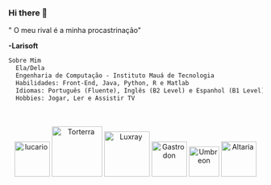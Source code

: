 ### Hi there 👋
" O meu rival é a minha procastrinação"

 **-Larisoft**


</div>

  ```md
  Sobre Mim
    Ela/Dela
    Engenharia de Computação - Instituto Mauá de Tecnologia
    Habilidades: Front-End, Java, Python, R e Matlab
    Idiomas: Português (Fluente), Inglês (B2 Level) e Espanhol (B1 Level)
    Hobbies: Jogar, Ler e Assistir TV
  ```
  <br />

</div>


<div align="center">
<br />
<img width= "70" src="https://img.pokemondb.net/sprites/black-white/anim/normal/lucario.gif" alt="lucario" />
<img width= "100" src="https://img.pokemondb.net/sprites/black-white/anim/normal/torterra.gif" alt="Torterra" />
<img width= "90" src="https://img.pokemondb.net/sprites/black-white/anim/normal/luxray.gif" alt="Luxray" />
<img width= "70" src="https://img.pokemondb.net/sprites/black-white/anim/normal/gastrodon-west.gif" alt="Gastrodon" />
<img width= "60" src="https://img.pokemondb.net/sprites/black-white/anim/normal/umbreon.gif" alt="Umbreon" />
<img width= "70" src="https://bulbapedia.bulbagarden.net/wiki/File:Spr_5b_334.png" alt ="Altaria" />

</div>

  
<!--
**Larisoft01/Larisoft01** is a ✨ _special_ ✨ repository because its `README.md` (this file) appears on your GitHub profile.

Here are some ideas to get you started:

- 🔭 I’m currently working on ...
- 🌱 I’m currently learning ...
- 👯 I’m looking to collaborate on ...
- 🤔 I’m looking for help with ...
- 💬 Ask me about ...
]
- 📫 How to reach me: ...
- 😄 Pronouns: ...
- ⚡ Fun fact: ...
-->
